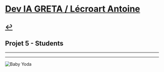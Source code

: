 # [Dev IA GRETA / Lécroart Antoine](https://github.com/Dev-IA-2024/antoine.lecroart)

[↩️](..)
---

## Projet 5 - Students

---
---
![Baby Yoda](https://images3.alphacoders.com/110/1108129.jpg)
